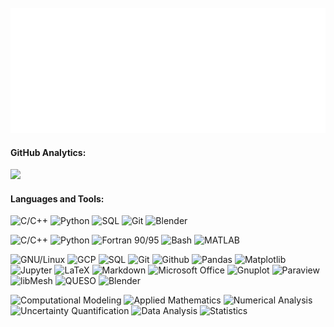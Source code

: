 <div align="center">
	<br>
	<a href="https://github.com/resendeacm/resendeacm/blame/main/hello_there.svg">
		<img src="hello_there.svg" width="600" height="200" alt="Hello there!">
	</a>
	<br>
</div>

#### GitHub Analytics:

<a href="https://github.com/resendeacm"><img height="180em" src="https://github-readme-stats-eight-theta.vercel.app/api?username=resendeacm&show_icons=true&theme=graywhite&include_all_commits=true&count_private=true"/></a>

 #### Languages and Tools:
 
<img src="https://cdn-user-icons.flaticon.com/57197/57197212/1636247944431.svg?token=exp=1636248845~hmac=372c19cde13fc6db68ba32681a7adb09" alt="C/C++" width="45px"> <img src="https://cdn-icons.flaticon.com/png/512/5815/premium/5815314.png?token=exp=1636248610~hmac=7124e2827516e03f8f47d55d924123b0" alt="Python" width="45px"> <img src="https://cdn-icons.flaticon.com/png/512/5815/premium/5815478.png?token=exp=1636248610~hmac=a0b24ca4ccf72616bcb3764eebcd14c6" alt="SQL" width="45px"> <img src="https://cdn-user-icons.flaticon.com/57197/57197212/1636246435049.svg?token=exp=1636247335~hmac=e367878102b2b7eb72155b4ae4f5fe17" alt="Git" width="45px"> <img src="https://cdn-icons.flaticon.com/png/128/1887/premium/1887044.png?token=exp=1636247562~hmac=53f914c7e9af78ee93ae239b9aec5460" alt="Blender" width="45px">

<img alt="C/C++" src="https://img.shields.io/badge/programming-C/C++-lightgray"/> <img alt="Python" src="https://img.shields.io/badge/Python-blue"/> <img alt="Fortran 90/95" src="https://img.shields.io/badge/Fortran 90/95-red"/> <img alt="Bash" src="https://img.shields.io/badge/Bash-orange"/>  <img alt="MATLAB" src="https://img.shields.io/badge/MATLAB-yellow"/>

<img alt="GNU/Linux" src="https://img.shields.io/badge/other-GNU/Linux-lightgray"/> <img alt="GCP" src="https://img.shields.io/badge/GCP-blue"/> <img alt="SQL" src="https://img.shields.io/badge/SQL-red"/> <img alt="Git" src="https://img.shields.io/badge/Git-orange"/> <img alt="Github" src="https://img.shields.io/badge/Github-yellow"/> <img alt="Pandas" src="https://img.shields.io/badge/Pandas-yellowgreen"/> <img alt="Matplotlib" src="https://img.shields.io/badge/Matplotlib-green"/> <img alt="Jupyter" src="https://img.shields.io/badge/Jupyter-brightgreen"/> <img alt="LaTeX" src="https://img.shields.io/badge/LaTeX-lightgray"/> <img alt="Markdown" src="https://img.shields.io/badge/Markdown-blue"/> <img alt="Microsoft Office" src="https://img.shields.io/badge/Microsoft Office-red"/> <img alt="Gnuplot" src="https://img.shields.io/badge/Gnuplot-orange"/> <img alt="Paraview" src="https://img.shields.io/badge/Paraview-yellow"/> <img alt="libMesh" src="https://img.shields.io/badge/libMesh-yellowgreen"/> <img alt="QUESO" src="https://img.shields.io/badge/QUESO-green"/> <img alt="Blender" src="https://img.shields.io/badge/Blender-brightgreen"/> 

<img alt="Computational Modeling" src="https://img.shields.io/badge/general skills-Computational Modeling-lightgray"/> <img alt="Applied Mathematics" src="https://img.shields.io/badge/Applied Mathematics-blue"/> <img alt="Numerical Analysis" src="https://img.shields.io/badge/Numerical Analysis-red"/> <img alt="Uncertainty Quantification" src="https://img.shields.io/badge/Uncertainty Quantification-orange"/> <img alt="Data Analysis" src="https://img.shields.io/badge/Data Analysis-yellow"/> <img alt="Statistics" src="https://img.shields.io/badge/Statistics-yellowgreen"/>
